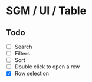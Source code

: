 # SGM / UI / Table


## Todo

- [ ] Search
- [ ] Filters
- [ ] Sort
- [ ] Double click to open a row
- [x] Row selection